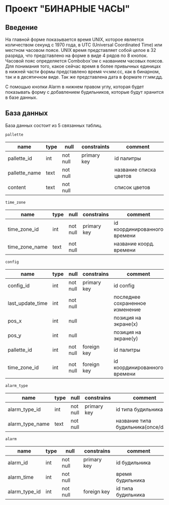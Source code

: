 #    Проект "БИНАРНЫЕ ЧАСЫ"

## Введение

На главной форме показывается время UNIX, которое является количеством секунд с 1970 года, 
в UTC (Universal Coordinated Time) или местном часовом поясе. UNIX время представляет собой целое в 32 разряда,
что представлено на форме в виде 4 рядов по 8 кнопок. Часовой пояс определяется Combobox'oм с названием часовых поясов. Для понимания того, какое сейчас время в более привычных единицах в нижней части формы представлено время чч:мм:сс, как в бинарном, так и в десятичном виде. Так же представлена дата в формате гг:мм:дд.

С помощью кнопки Alarm  в нижнем правом углу, которая будет показывать форму с добавлением будильников, которые будут хранится в базе данных.

## База данных

База данных состоит из 5 связанных таблиц.

`pallette`

|name              |type|null    |constraints| comment                         |
|------------------|----|--------|-----------|---------------------------------|
| pallette_id      |int |not null|primary key|id палитры                       |
| pallette_name    |text|not null|           |название списка цветов           |
| content          |text|not null|           |список цветов                    |


`time_zone`

|name             |type|null    |constrains | comment                         |
|-----------------|----|--------|-----------|---------------------------------|
| time_zone_id    |int |not null|primary key|id координированного времени     |
| time_zone_name  |text|not null|           |название коорд. времени          |

`config`

|name             |type|null    |constrains | comment                         |
|-----------------|----|--------|-----------|---------------------------------|
| config_id       |int |not null|primary key|id config                        |
| last_update_time|int |not null|           |последнее сохраненное изменение  |
| pos_x           |int |null    |           |позиция на экране(х)             |
| pos_y           |int |null    |           |позиция на экране(у)             |
| pallette_id     |int |not null|foreign key|id палитры                       |
| time_zone_id    |int |not null|foreign key|id координированного времени     |

`alarm_type`

|name             |type|null    |constrains | comment                            |
|-----------------|----|--------|-----------|------------------------------------|
| alarm_type_id   |int |not null|primary key|id типа будильника                  |
| alarm_type_name |text|not null|           |название типа будильника(once/daily)|

`alarm`

|name             |type|null    |constrains | comment                         |
|-----------------|----|--------|-----------|---------------------------------|
| alarm_id        |int |not null|primary key|id будильника                    |
| alarm_time      |int |not null|           |время будильника                 |
| alarm_type_id   |int |not null|foreign key|id типа будильника               |




